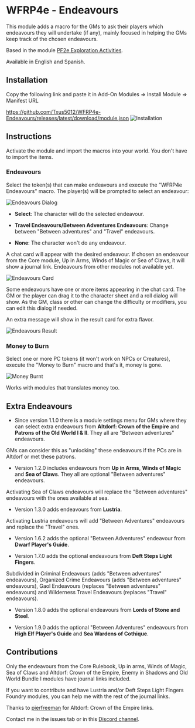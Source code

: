 # WFRP4e - Endeavours
This module adds a macro for the GMs to ask their players which endeavours they will undertake (if any), mainly focused in helping the GMs keep track of the chosen endeavours.

Based in the module [PF2e Exploration Activities](https://github.com/IcyLemonZ/pf2e-exploration-activities).

Available in English and Spanish.

## Installation
Copy the following link and paste it in Add-On Modules => Install Module => Manifest URL

https://github.com/Txus5012/WFRP4e-Endeavours/releases/latest/download/module.json
![Installation](https://user-images.githubusercontent.com/87753744/217327313-8a8f35db-e75c-4780-99dc-03b85a130f7d.jpg)

## Instructions
Activate the module and import the macros into your world. You don't have to import the items.

### Endeavours

Select the token(s) that can make endeavours and execute the "WFRP4e Endeavours" macro. The player(s) will be prompted to select an endeavour:

![Endeavours Dialog](https://github.com/user-attachments/assets/349f477b-cc51-4709-8ab3-ebb221a332da)

- **Select**: The character will do the selected endeavour.

- **Travel Endeavours/Between Adventures Endeavours**: Change between "Between adventures" and "Travel" endeavours.

- **None**: The character won't do any endeavour.

A chat card will appear with the desired endeavour. If chosen an endeavour from the Core module, Up in Arms, Winds of Magic or Sea of Claws, it will show a journal link. Endeavours from other modules not available yet.

![Endeavours Card](https://github.com/user-attachments/assets/accd7b21-84ee-416e-9714-2fb2144b2108)

Some endeavours have one or more items appearing in the chat card. The GM or the player can drag it to the character sheet and a roll dialog will show. As the GM, class or other can change the difficulty or modifiers, you can edit this dialog if needed.

An extra message will show in the result card for extra flavor.

![Endeavours Result](https://user-images.githubusercontent.com/87753744/214651418-00d20e0c-5309-47bb-b6fe-835113b96780.jpg)

### Money to Burn

Select one or more PC tokens (it won't work on NPCs or Creatures), execute the "Money to Burn" macro and that's it, money is gone.

![Money Burnt](https://github.com/Txus5012/WFRP4e-Endeavours/assets/87753744/91733539-2f4f-45ba-8cdd-adfffa771548)

Works with modules that translates money too.

## Extra Endeavours
- Since version 1.1.0 there is a module settings menu for GMs where they can select extra endeavours from **Altdorf: Crown of the Empire** and **Patrons of the Old World I & II**. They all are "Between adventures" endeavours.

GMs can consider this as "unlocking" these endeavours if the PCs are in Altdorf or met these patrons.

- Version 1.2.0 includes endeavours from **Up in Arms**, **Winds of Magic** and **Sea of Claws**. They all are optional "Between adventures" endeavours.

Activating Sea of Claws endeavours will replace the "Between adventures" endeavours with the ones available at sea.

- Version 1.3.0 adds endeavours from **Lustria**.

Activating Lustria endeavours will add "Between Adventures" endeavours and replace the "Travel" ones.

- Version 1.6.2 adds the optional "Between Adventures" endeavour from **Dwarf Player's Guide**.

- Version 1.7.0 adds the optional endeavours from **Deft Steps Light Fingers**.

Subdivided in Criminal Endeavours (adds "Between adventures" endeavours), Organized Crime Endeavours (adds "Between adventures" endeavours), Gaol Endeavours (replaces "Between adventures" endeavours) and Wilderness Travel Endeavours (replaces "Travel" endeavours).

- Version 1.8.0 adds the optional endeavours from **Lords of Stone and Steel**.

- Version 1.9.0 adds the optional "Between Adventures" endeavours from **High Elf Player's Guide** and **Sea Wardens of Cothique**.

## Contributions
Only the endeavours from the Core Rulebook, Up in arms, Winds of Magic, Sea of Claws and Altdorf: Crown of the Empire, Enemy in Shadows and Old World Bundle I modules have journal links included.

If you want to contribute and have Lustria and/or Deft Steps Light Fingers Foundry modules, you can help me with the rest of the journal links.

Thanks to [pierfreeman](https://github.com/pierfreeman) for Altdorf: Crown of the Empire links.

Contact me in the issues tab or in this [Discord channel](https://discord.com/channels/449845411344154634/1314908461514883072).
